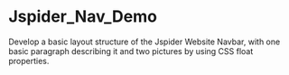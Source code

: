 # Jspider_Nav_Demo
Develop a basic layout structure of the Jspider Website Navbar, with one basic paragraph describing it and two pictures by using CSS float properties.
